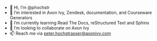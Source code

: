 - 👋 Hi, I’m @phochstr
- 👀 I’m interested in Axon Ivy, Zendesk, documentation, and Courseware Generators 
- 🌱 I’m currently learning Read The Docs, reStructured Text and Sphinx
- 💞️ I’m looking to collaborate on Axon Ivy
- 📫 Reach me via peter.hochstrasser@axonivy.com

<!---
phochstr/phochstr is a ✨ special ✨ repository because its `README.md` (this file) appears on your GitHub profile.
You can click the Preview link to take a look at your changes.
--->
